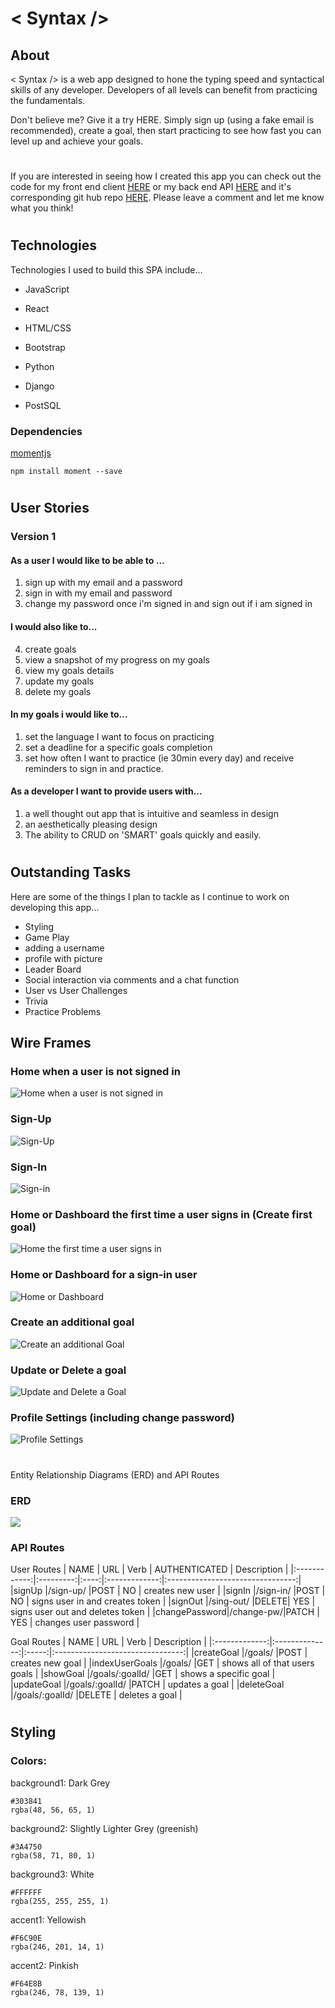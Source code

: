 # < Syntax />

## About

< Syntax /> is a web app designed to hone the typing speed and syntactical skills of any developer. Developers of all levels can benefit from practicing the fundamentals. 

Don't believe me? Give it a try HERE. Simply sign up (using a fake email is recommended), create a goal, then start practicing to see how fast you can level up and achieve your goals.

#

If you are interested in seeing how I created this app you can check out the code for my front end client [HERE](https://github.com/CaldoNic7/Syntax-Client/tree/dev) or my back end API [HERE](https://syntax-typing-practice.herokuapp.com/) and it's corresponding git hub repo [HERE](https://github.com/CaldoNic7/Syntax-back-end). Please leave a comment and let me know what you think!

#
## Technologies

Technologies I used to build this SPA include...

 + JavaScript

 + React

 + HTML/CSS

 + Bootstrap

 + Python

 + Django

 + PostSQL

### Dependencies

[momentjs](https://momentjs.com/)
```
npm install moment --save
```

#

## User Stories
### Version 1
#### As a user I would like to be able to ...

1. sign up with my email and a password
2. sign in with my email and password
3. change my password once i'm signed in
    and sign out if i am signed in
#### I would also like to...
4. create goals
5. view a snapshot of my progress on my goals
6. view my goals details
7. update my goals
8. delete my goals
#### In my goals i would like to...
1. set the language I want to focus on practicing
2. set a deadline for a specific goals completion
3. set how often I want to practice (ie 30min every day)
    and receive reminders to sign in and practice.

#### As a developer I want to provide users with...

1. a well thought out app that is intuitive and seamless in design
2. an aesthetically pleasing design
3. The ability to CRUD on 'SMART' goals quickly and easily.

#
## Outstanding Tasks
Here are some of the things I plan to tackle as I continue to work on developing this app...
  * Styling
  * Game Play
  * adding a username
  * profile with picture
  * Leader Board
  * Social interaction via comments and a chat function
  * User vs User Challenges
  * Trivia
  * Practice Problems
  
## Wire Frames
### Home when a user is not signed in

![Home when a user is not signed in](public/images/signed-out-home.png)

### Sign-Up

![Sign-Up](public/images/signn-up.png)

### Sign-In

![Sign-in](public/images/sign-in.png)

### Home or Dashboard the first time a user signs in (Create first goal)

![Home the first time a user signs in](public/images/signed-in-new-user-home.png)

### Home or Dashboard for a sign-in user

![Home or Dashboard](public/images/signed-in-home.png)

### Create an additional goal

![Create an additional Goal](public/images/create-additional-goal.png)

### Update or Delete a goal

![Update and Delete a Goal](public/images/edit-delete-existing-goal.png)

### Profile Settings (including change password)

![Profile Settings](public/images/profile.png)

#

Entity Relationship Diagrams (ERD) and API Routes
### ERD
![](public/images/ERD.png)
### API Routes

User Routes
| NAME         | URL       | Verb | AUTHENTICATED |          Description             |
|:------------:|:---------:|:----:|:-------------:|:--------------------------------:|
|signUp        |/sign-up/  |POST  |      NO       | creates new user                 |
|signIn        |/sign-in/  |POST  |      NO       | signs user in and creates token  |
|signOut       |/sing-out/ |DELETE|      YES      | signs user out and deletes token |
|changePassword|/change-pw/|PATCH |      YES      | changes user password            | 

Goal Routes
| NAME          | URL            | Verb  |          Description             |
|:-------------:|:--------------:|:-----:|:--------------------------------:|
|createGoal     |/goals/         |POST   | creates new goal                 |
|indexUserGoals |/goals/         |GET    | shows all of that users goals    |
|showGoal       |/goals/:goalId/ |GET    | shows a specific goal            |
|updateGoal     |/goals/:goalId/ |PATCH  | updates a goal                   | 
|deleteGoal     |/goals/:goalId/ |DELETE | deletes a goal                   | 

#

## Styling

### Colors:

background1:  Dark Grey
```
#303841 
rgba(48, 56, 65, 1)
```
background2: Slightly Lighter Grey (greenish)
```
#3A4750
rgba(58, 71, 80, 1)

```
background3: White
```
#FFFFFF
rgba(255, 255, 255, 1)
```
accent1: Yellowish
```
#F6C90E
rgba(246, 201, 14, 1)
```
accent2: Pinkish
```
#F64E8B
rgba(246, 78, 139, 1)
